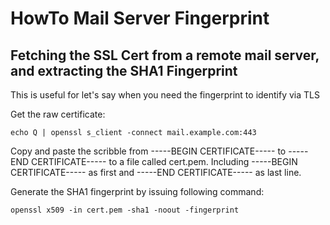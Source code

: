 HowTo Mail Server Fingerprint
=============================

Fetching the SSL Cert from a remote mail server, and extracting the SHA1 Fingerprint
------------------------------------------------------------------------------------

This is useful for let's say when you need the fingerprint to identify via TLS

Get the raw certificate:

	echo Q | openssl s_client -connect mail.example.com:443

Copy and paste the scribble from -----BEGIN CERTIFICATE----- to -----END CERTIFICATE----- to a file called cert.pem. Including -----BEGIN CERTIFICATE----- as first and -----END CERTIFICATE----- as last line.

Generate the SHA1 fingerprint by issuing following command:

	openssl x509 -in cert.pem -sha1 -noout -fingerprint

